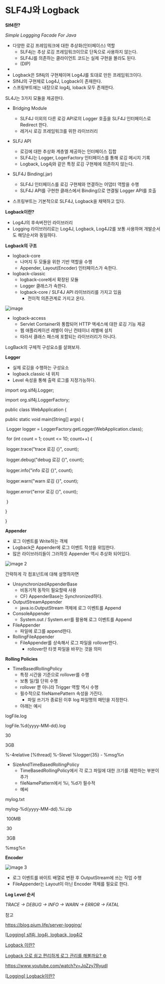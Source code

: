 # SLF4J와 Logback

**Slf4란?**

*Simple Loggging Facade For Java*



- 다양한 로깅 프레임워크에 대한 추상화(인터페이스) 역할
  - SLF4j는 추상 로깅 프레임워크이므로 단독으로 사용하지 않는다.
  - SLF4J를 의존하는 클라이언트 코드는 실제 구현을 몰라도 된다.
  - (DIP)
- 
- Logback은 Slf4j의 구현체이며 Log4J를 토대로 만든 프레임워크이다.
- Slf4J의 구현체로 Log4J, Logback이 존재한다.
- 스프링부트에는 내장으로 log4j, loback 모두 존재한다.



SL4J는 3가지 모듈을 제공한다.

- Bridging Module
  - SLF4J 이외의 다른 로깅 API로의 Logger 호출을 SLF4J 인터페이스로 Redirect 한다.
  - 레거시 로깅 프레임워크를 위한 라이브러리
- SLFJ API
  - 로깅에 대한 추상화 계층엘 제공하는 인터페이스 집합
  - SLF4J는 Logger, LogerFactory 인터페이스를 통해 로깅 메시지 기록
  - Logback, Log4j와 같은 특정 로깅 구현체에 의존하지 않는다.
- SLF4J Binding(.jar)
  - SLF4J 인터페이스를 로깅 구현체와 연결하는 어댑터 역할을 수행
  - SLF4J API를 구현한 클래스에서 Binding으로 연결될 Logger API를 호출



- 스프링부트는 기본적으로 SLF4J, Logback을 채택하고 있다.





**Logback이란?**

- Log4J의 후속버전인 라이브러리
- Logging 라이브러리로는 Log4J, Logback, Log4J2를 보통 사용하며 개발순서도 해당순서와 동일하다.



**Logback의 구조**

- logback-core
  - 나머지 두 모듈을 위한 기반 역할을 수행
  - Appender, Layout(Encoder) 인터페이스가 속한다.
- logback-classic
  - logback-core에서 확장된 모듈
  - Logger 클래스가 속한다.
  - logback-core / SLF4J API 라이브러리를 가지고 있음
    - 전이적 의존관계로 가지고 온다.

![image](https://github.com/user-attachments/assets/445e9ad4-cf67-4bba-9da1-a09205ace2aa)

- logback-access
  - Servlet Container와 통합되어 HTTP 액세스에 대한 로깅 기능 제공
  - 웹 애플리케이션 레벨이 아닌 컨테이너 레벨에 설치
  - 따라서 클래스 패스에 포함되는 라이브러리가 아니다.

 



LogBack의 구체적 구성요소를 살펴보자.



**Logger**

- 실제 로깅을 수행하는 구성요소
- logback.classic 내 위치
- Level 속성을 통해 출력 로그를 지정가능하다.



import org.slf4j.Logger;

import org.slf4j.LoggerFactory;



public class WebApplication {

  public static void main(String[] args) {

​    Logger logger = LoggerFactory.getLogger(WebApplication.class);



​    for (int count = 1; count <= 10; count++) {

​      logger.trace("trace 로깅 {}", count);

​      logger.debug("debug 로깅 {}", count);

​      logger.info("info 로깅 {}", count);

​      logger.warn("warn 로깅 {}", count);

​      logger.error("error 로깅 {}", count);

​    }

  }

}







**Appender**

- 로그 이벤트를 Write하는 객체
- Logback은 Appender에 로그 이벤트 작성을 위임한다.
- 많은 라이브러리들이 그러하듯 Appender 역시 추상화 되어있다.

![image 2](https://github.com/user-attachments/assets/5c7d2b9e-1b44-41d4-bda2-5c75f1c4b2d9)



간략하게 각 컴포넌트에 대해 설명하자면



- UnsynchronizedAppenderBase
  - 비동기적 동작이 필요할때 사용
  - CF) AppenderBase는 Synchronized하다.
- OutputStreamAppender
  - java.io.OutputStream 객체에 로그 이벤트를 Append
- ConsoleAppender
  - System.out / System.err를 활용해 로그 이벤트를 Append
- FileAppender
  - 파일에 로그를 append한다.
- RollingFileAppender
  - FileAppender를 상속해서 로그 파일을 rollover한다.
    - rollover란 타겟 파일을 바꾸는 것을 의미



**Rolling Policies**

- TimeBasedRollingPolicy
  - 특정 시간을 기준으로 rollover를 수행
  - 보통 일/월 단위 수행
  - rollover 뿐 아니라 Trigger 역할 역시 수행
  - 필수적으로 fileNamePattern 속성을 가진다.
    - 파일 쓰기가 종료된 이후 log 파일명의 패턴을 지정한다.
  - 아래는 예시



<configuration>

 <appender name="FILE" class="ch.qos.logback.core.rolling.RollingFileAppender">

  <file>logFile.log</file>

  <rollingPolicy class="ch.qos.logback.core.rolling.TimeBasedRollingPolicy">

   <!-- 하루 동안의 log를 남김 -->

   <fileNamePattern>logFile.%d{yyyy-MM-dd}.log</fileNamePattern>



   <!-- 30일동안, 총 최대 3GB의 log를 저장함-->

   <maxHistory>30</maxHistory>

   <totalSizeCap>3GB</totalSizeCap>



  </rollingPolicy>



  <encoder>

   <pattern>%-4relative [%thread] %-5level %logger{35} - %msg%n</pattern>

  </encoder>

 </appender> 



 <root level="DEBUG">

  <appender-ref ref="FILE" />

 </root>

</configuration>

 



- SizeAndTimeBasedRollingPolicy
  - TimeBasedRollingPolicy에서 각 로그 파일에 대한 크기를 제한하는 부분이 추가
  - fileNamePattern에서 %i, %d가 필수적
  - 예씨



 <configuration>

 <appender name="ROLLING" class="ch.qos.logback.core.rolling.RollingFileAppender">

  <file>mylog.txt</file>

  <rollingPolicy class="ch.qos.logback.core.rolling.SizeAndTimeBasedRollingPolicy">

   <!-- 하루 동안의 log를 남김 -->

   <fileNamePattern>mylog-%d{yyyy-MM-dd}.%i.zip</fileNamePattern>

   <!-- 각각의 파일은 100MB로 저장되고, 30일동안, 최대 3GB의 log를 저장함-->

​    <maxFileSize>100MB</maxFileSize>   

​    <maxHistory>30</maxHistory>

​    <totalSizeCap>3GB</totalSizeCap>

  </rollingPolicy>

  <encoder>

   <pattern>%msg%n</pattern>

  </encoder>

 </appender>



 <root level="DEBUG">

  <appender-ref ref="ROLLING" />

 </root>



</configuration>









**Encoder**

![image 3](https://github.com/user-attachments/assets/872b72bc-e9d6-4f74-bd7e-171a792ad47a)



- 로그 이벤트를 바이트 배열로 변환 후 OutputStream에 쓰는 작업 수행
- FileAppender는 Layout이 아닌 Encoder 객체를 필요로 한다.





**Log Level 순서**

*TRACE → DEBUG → INFO → WARN → ERROR → FATAL*









참고

https://blog.pium.life/server-logging/

[[Logging\] slf4j, log4j, logback, log4j2](https://minkwon4.tistory.com/161)

[Logback 이란?](https://agileryuhaeul.tistory.com/entry/Logback-이란)

[Logback 으로 쉽고 편리하게 로그 관리를 해볼까요? ⚙️](https://tecoble.techcourse.co.kr/post/2021-08-07-logback-tutorial/)

https://www.youtube.com/watch?v=JqZzy7RyudI

[[Logging\] Logback이란?](https://livenow14.tistory.com/64)